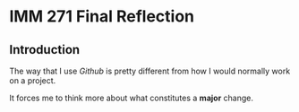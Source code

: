 # IMM 271 Final Reflection

## Introduction

The way that I use _Github_ is pretty different from how I would normally work on a project.

It forces me to think more about what constitutes a **major** change.
